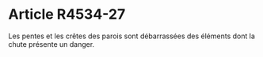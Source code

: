 # Article R4534-27

  
Les pentes et les crêtes des parois sont débarrassées des éléments dont la chute présente un danger.